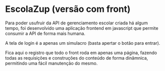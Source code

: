 # EscolaZup (versão com front)
Para poder usufruir da API de gerenciamento escolar criada há algum tempo, foi desenvolvido uma aplicação frontend em javascript que permite consumir a API de forma mais humana.

A tela de login é a apenas um simulacro (basta apertar o botão para entrar).

Fica aqui o registro que todo o front roda em apenas uma página, fazendo todas as requisições e construções do conteúdo de forma dinâmnica, permitindo uma fácil manutenção do mesmo.
